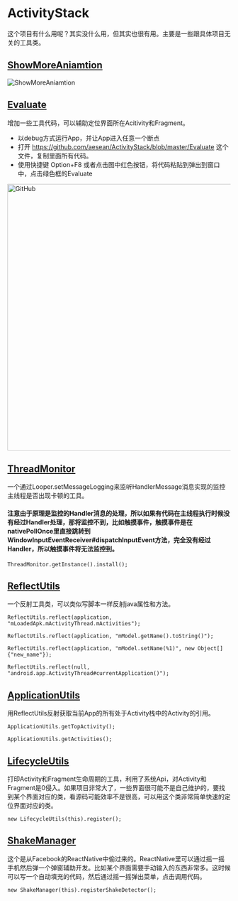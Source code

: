 # ActivityStack    
这个项目有什么用呢？其实没什么用，但其实也很有用。主要是一些跟具体项目无关的工具类。
## [ShowMoreAniamtion](https://github.com/aesean/ActivityStack/blob/master/app/src/main/java/com/aesean/activitystack/utils/TextViewUtils.java)
![ShowMoreAniamtion](https://github.com/aesean/ActivityStack/blob/master/show_more_animation.gif)

## [Evaluate](https://github.com/aesean/ActivityStack/blob/master/Evaluate)
增加一些工具代码，可以辅助定位界面所在Acitivity和Fragment。
* 以debug方式运行App，并让App进入任意一个断点
* 打开 https://github.com/aesean/ActivityStack/blob/master/Evaluate 这个文件，复制里面所有代码。
* 使用快捷键 Option+F8 或者点击图中红色按钮，将代码粘贴到弹出到窗口中，点击绿色框的Evaluate
<img src="https://github.com/aesean/ActivityStack/blob/master/evaluate.png" alt="GitHub" title="Evaluate" width="990" height="600" />


## [ThreadMonitor](https://github.com/aesean/ActivityStack/blob/master/app/src/main/java/com/aesean/activitystack/utils/ThreadMonitor.java "BlockUtils")
一个通过Looper.setMessageLogging来监听HandlerMessage消息实现的监控主线程是否出现卡顿的工具。
#### 注意由于原理是监控的Handler消息的处理，所以如果有代码在主线程执行时候没有经过Handler处理，那将监控不到，比如触摸事件，触摸事件是在nativePollOnce里直接跳转到WindowInputEventReceiver#dispatchInputEvent方法，完全没有经过Handler，所以触摸事件将无法监控到。
<pre><code>ThreadMonitor.getInstance().install();</code></pre>

## [ReflectUtils](https://github.com/aesean/ActivityStack/blob/master/app/src/main/java/com/aesean/activitystack/utils/ReflectUtils.java "ReflectUtils")
一个反射工具类，可以类似写脚本一样反射java属性和方法。
<pre><code>ReflectUtils.reflect(application, "mLoadedApk.mActivityThread.mActivities");</code></pre>
<pre><code>ReflectUtils.reflect(application, "mModel.getName().toString()");</code></pre>
<pre><code>ReflectUtils.reflect(application, "mModel.setName(%1)", new Object[]{"new_name"});</code></pre>
<pre><code>ReflectUtils.reflect(null, "android.app.ActivityThread#currentApplication()");</code></pre>

## [ApplicationUtils](https://github.com/aesean/ActivityStack/blob/master/app/src/main/java/com/aesean/activitystack/utils/ApplicationUtils.java "ApplicationUtils")
用ReflectUtils反射获取当前App的所有处于Activity栈中的Activity的引用。
<pre><code>ApplicationUtils.getTopActivity();</code></pre>
<pre><code>ApplicationUtils.getActivities();</code></pre>

## [LifecycleUtils](https://github.com/aesean/ActivityStack/blob/master/app/src/main/java/com/aesean/activitystack/utils/LifecycleUtils.java "LifecycleUtils")
打印Activity和Fragment生命周期的工具，利用了系统Api，对Activity和Fragment是0侵入。如果项目非常大了，一些界面很可能不是自己维护的，要找到某个界面对应的类，看源码可能效率不是很高，可以用这个类非常简单快速的定位界面对应的类。
<pre><code>new LifecycleUtils(this).register();</code></pre>

## [ShakeManager](https://github.com/aesean/ActivityStack/blob/master/app/src/main/java/com/aesean/activitystack/utils/shake/ShakeManager.java "ShakeManager")
这个是从Facebook的ReactNative中偷过来的。ReactNative里可以通过摇一摇手机然后弹一个弹窗辅助开发。比如某个界面需要手动输入的东西非常多。这时候可以写一个自动填充的代码，然后通过摇一摇弹出菜单，点击调用代码。
<pre><code>new ShakeManager(this).registerShakeDetector();</code></pre>
